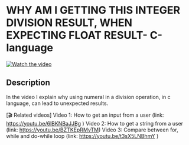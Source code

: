 # WHY AM I GETTING THIS INTEGER DIVISION RESULT, WHEN EXPECTING FLOAT RESULT- C-language

[![Watch the video](https://img.youtube.com/vi/EjBWtONYfxM/hqdefault.jpg)](https://youtu.be/EjBWtONYfxM)

## Description

  

In the video I explain why using numeral in a division operation, in c language, can lead to unexpected results. 



[🎬 Related videos]
Video 1: How to get an input from a user (link: https://youtu.be/6lBKNBaJJBg )
Video 2: How to get a string from a user (link: https://youtu.be/BZTKEpRMvTM)
Video 3: Compare between for, while and do-while loop  (link: https://youtu.be/t3sX5LNBhmY )

